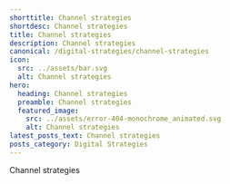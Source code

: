 ```yaml
---
shorttitle: Channel strategies
shortdesc: Channel strategies
title: Channel strategies
description: Channel strategies
canonical: /digital-strategies/channel-strategies
icon:
  src: ../assets/bar.svg
  alt: Channel strategies
hero:
  heading: Channel strategies
  preamble: Channel strategies
  featured_image:
    src: ../assets/error-404-monochrome_animated.svg
    alt: Channel strategies
latest_posts_text: Channel strategies
posts_category: Digital Strategies
---
```

Channel strategies